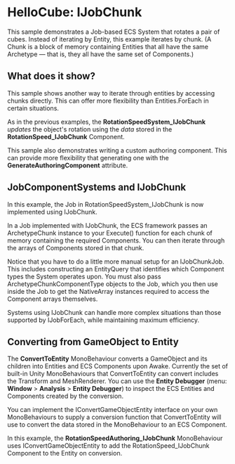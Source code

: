 # HelloCube: IJobChunk

This sample demonstrates a Job-based ECS System that rotates a pair of cubes. Instead of iterating by Entity, this example iterates by chunk. (A Chunk is a block of memory containing Entities that all have the same Archetype — that is, they all have the same set of Components.)

## What does it show?

This sample shows another way to iterate through entities by accessing chunks directly.  This can offer more flexibility than Entities.ForEach in certain situations.

As in the previous examples, the **RotationSpeedSystem_IJobChunk** *updates* the object's rotation using the *data* stored in the **RotationSpeed_IJobChunk** Component.

This sample also demonstrates writing a custom authoring component.  This can provide more flexibility that generating one with the **GenerateAuthoringComponent** attribute.

## JobComponentSystems and IJobChunk

In this example, the Job in RotationSpeedSystem_IJobChunk is now implemented using IJobChunk.

In a Job implemented with IJobChunk, the ECS framework passes an ArchetypeChunk instance to your Execute() function for each chunk of memory containing the required Components. You can then iterate through the arrays of Components stored in that chunk.

Notice that you have to do a little more manual setup for an IJobChunkJob. This includes constructing an EntityQuery that identifies which Component types the System operates upon. You must also pass ArchetypeChunkComponentType objects to the Job, which you then use inside the Job to get the NativeArray instances required to access the Component arrays themselves.

Systems using IJobChunk can handle more complex situations than those supported by IJobForEach, while maintaining maximum efficiency.

## Converting from GameObject to Entity

The **ConvertToEntity** MonoBehaviour converts a GameObject and its children into Entities and ECS Components upon Awake. Currently the set of built-in Unity MonoBehaviours that ConvertToEntity can convert includes the Transform and MeshRenderer. You can use the **Entity Debugger** (menu: **Window** > **Analysis** > **Entity Debugger**) to inspect the ECS Entities and Components created by the conversion.

You can implement the IConvertGameObjectEntity interface on your own MonoBehaviours to supply a conversion function that ConvertToEntity will use to convert the data  stored in the MonoBehaviour to an ECS Component.

In this example, the **RotationSpeedAuthoring_IJobChunk** MonoBehaviour uses IConvertGameObjectEntity to add the RotationSpeed_IJobChunk Component to the Entity on conversion.